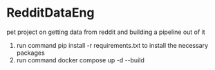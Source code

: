 # RedditDataEng
pet project on getting data from reddit and building a pipeline out of it

1. run command pip install -r requirements.txt to install the necessary packages
2. run command docker compose up -d --build
